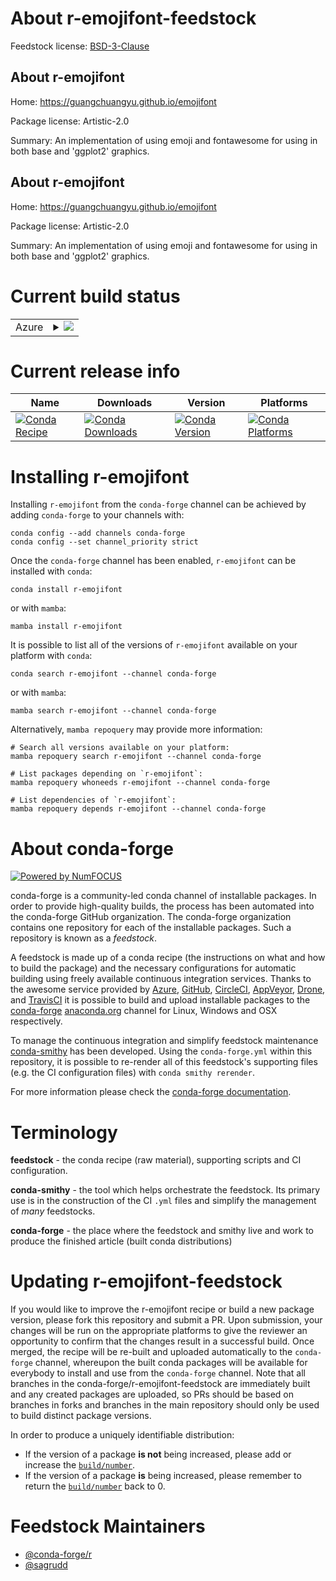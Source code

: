 About r-emojifont-feedstock
===========================

Feedstock license: [BSD-3-Clause](https://github.com/conda-forge/r-emojifont-feedstock/blob/main/LICENSE.txt)


About r-emojifont
-----------------

Home: https://guangchuangyu.github.io/emojifont

Package license: Artistic-2.0

Summary: An implementation of using emoji and fontawesome for using in both base and 'ggplot2' graphics.

About r-emojifont
-----------------

Home: https://guangchuangyu.github.io/emojifont

Package license: Artistic-2.0

Summary: An implementation of using emoji and fontawesome for using in both base and 'ggplot2' graphics.

Current build status
====================


<table>
    
  <tr>
    <td>Azure</td>
    <td>
      <details>
        <summary>
          <a href="https://dev.azure.com/conda-forge/feedstock-builds/_build/latest?definitionId=7043&branchName=main">
            <img src="https://dev.azure.com/conda-forge/feedstock-builds/_apis/build/status/r-emojifont-feedstock?branchName=main">
          </a>
        </summary>
        <table>
          <thead><tr><th>Variant</th><th>Status</th></tr></thead>
          <tbody><tr>
              <td>linux_64_r_base4.3</td>
              <td>
                <a href="https://dev.azure.com/conda-forge/feedstock-builds/_build/latest?definitionId=7043&branchName=main">
                  <img src="https://dev.azure.com/conda-forge/feedstock-builds/_apis/build/status/r-emojifont-feedstock?branchName=main&jobName=linux&configuration=linux%20linux_64_r_base4.3" alt="variant">
                </a>
              </td>
            </tr><tr>
              <td>linux_64_r_base4.4</td>
              <td>
                <a href="https://dev.azure.com/conda-forge/feedstock-builds/_build/latest?definitionId=7043&branchName=main">
                  <img src="https://dev.azure.com/conda-forge/feedstock-builds/_apis/build/status/r-emojifont-feedstock?branchName=main&jobName=linux&configuration=linux%20linux_64_r_base4.4" alt="variant">
                </a>
              </td>
            </tr><tr>
              <td>osx_64_r_base4.3</td>
              <td>
                <a href="https://dev.azure.com/conda-forge/feedstock-builds/_build/latest?definitionId=7043&branchName=main">
                  <img src="https://dev.azure.com/conda-forge/feedstock-builds/_apis/build/status/r-emojifont-feedstock?branchName=main&jobName=osx&configuration=osx%20osx_64_r_base4.3" alt="variant">
                </a>
              </td>
            </tr><tr>
              <td>osx_64_r_base4.4</td>
              <td>
                <a href="https://dev.azure.com/conda-forge/feedstock-builds/_build/latest?definitionId=7043&branchName=main">
                  <img src="https://dev.azure.com/conda-forge/feedstock-builds/_apis/build/status/r-emojifont-feedstock?branchName=main&jobName=osx&configuration=osx%20osx_64_r_base4.4" alt="variant">
                </a>
              </td>
            </tr><tr>
              <td>win_64_r_base4.3</td>
              <td>
                <a href="https://dev.azure.com/conda-forge/feedstock-builds/_build/latest?definitionId=7043&branchName=main">
                  <img src="https://dev.azure.com/conda-forge/feedstock-builds/_apis/build/status/r-emojifont-feedstock?branchName=main&jobName=win&configuration=win%20win_64_r_base4.3" alt="variant">
                </a>
              </td>
            </tr><tr>
              <td>win_64_r_base4.4</td>
              <td>
                <a href="https://dev.azure.com/conda-forge/feedstock-builds/_build/latest?definitionId=7043&branchName=main">
                  <img src="https://dev.azure.com/conda-forge/feedstock-builds/_apis/build/status/r-emojifont-feedstock?branchName=main&jobName=win&configuration=win%20win_64_r_base4.4" alt="variant">
                </a>
              </td>
            </tr>
          </tbody>
        </table>
      </details>
    </td>
  </tr>
</table>

Current release info
====================

| Name | Downloads | Version | Platforms |
| --- | --- | --- | --- |
| [![Conda Recipe](https://img.shields.io/badge/recipe-r--emojifont-green.svg)](https://anaconda.org/conda-forge/r-emojifont) | [![Conda Downloads](https://img.shields.io/conda/dn/conda-forge/r-emojifont.svg)](https://anaconda.org/conda-forge/r-emojifont) | [![Conda Version](https://img.shields.io/conda/vn/conda-forge/r-emojifont.svg)](https://anaconda.org/conda-forge/r-emojifont) | [![Conda Platforms](https://img.shields.io/conda/pn/conda-forge/r-emojifont.svg)](https://anaconda.org/conda-forge/r-emojifont) |

Installing r-emojifont
======================

Installing `r-emojifont` from the `conda-forge` channel can be achieved by adding `conda-forge` to your channels with:

```
conda config --add channels conda-forge
conda config --set channel_priority strict
```

Once the `conda-forge` channel has been enabled, `r-emojifont` can be installed with `conda`:

```
conda install r-emojifont
```

or with `mamba`:

```
mamba install r-emojifont
```

It is possible to list all of the versions of `r-emojifont` available on your platform with `conda`:

```
conda search r-emojifont --channel conda-forge
```

or with `mamba`:

```
mamba search r-emojifont --channel conda-forge
```

Alternatively, `mamba repoquery` may provide more information:

```
# Search all versions available on your platform:
mamba repoquery search r-emojifont --channel conda-forge

# List packages depending on `r-emojifont`:
mamba repoquery whoneeds r-emojifont --channel conda-forge

# List dependencies of `r-emojifont`:
mamba repoquery depends r-emojifont --channel conda-forge
```


About conda-forge
=================

[![Powered by
NumFOCUS](https://img.shields.io/badge/powered%20by-NumFOCUS-orange.svg?style=flat&colorA=E1523D&colorB=007D8A)](https://numfocus.org)

conda-forge is a community-led conda channel of installable packages.
In order to provide high-quality builds, the process has been automated into the
conda-forge GitHub organization. The conda-forge organization contains one repository
for each of the installable packages. Such a repository is known as a *feedstock*.

A feedstock is made up of a conda recipe (the instructions on what and how to build
the package) and the necessary configurations for automatic building using freely
available continuous integration services. Thanks to the awesome service provided by
[Azure](https://azure.microsoft.com/en-us/services/devops/), [GitHub](https://github.com/),
[CircleCI](https://circleci.com/), [AppVeyor](https://www.appveyor.com/),
[Drone](https://cloud.drone.io/welcome), and [TravisCI](https://travis-ci.com/)
it is possible to build and upload installable packages to the
[conda-forge](https://anaconda.org/conda-forge) [anaconda.org](https://anaconda.org/)
channel for Linux, Windows and OSX respectively.

To manage the continuous integration and simplify feedstock maintenance
[conda-smithy](https://github.com/conda-forge/conda-smithy) has been developed.
Using the ``conda-forge.yml`` within this repository, it is possible to re-render all of
this feedstock's supporting files (e.g. the CI configuration files) with ``conda smithy rerender``.

For more information please check the [conda-forge documentation](https://conda-forge.org/docs/).

Terminology
===========

**feedstock** - the conda recipe (raw material), supporting scripts and CI configuration.

**conda-smithy** - the tool which helps orchestrate the feedstock.
                   Its primary use is in the construction of the CI ``.yml`` files
                   and simplify the management of *many* feedstocks.

**conda-forge** - the place where the feedstock and smithy live and work to
                  produce the finished article (built conda distributions)


Updating r-emojifont-feedstock
==============================

If you would like to improve the r-emojifont recipe or build a new
package version, please fork this repository and submit a PR. Upon submission,
your changes will be run on the appropriate platforms to give the reviewer an
opportunity to confirm that the changes result in a successful build. Once
merged, the recipe will be re-built and uploaded automatically to the
`conda-forge` channel, whereupon the built conda packages will be available for
everybody to install and use from the `conda-forge` channel.
Note that all branches in the conda-forge/r-emojifont-feedstock are
immediately built and any created packages are uploaded, so PRs should be based
on branches in forks and branches in the main repository should only be used to
build distinct package versions.

In order to produce a uniquely identifiable distribution:
 * If the version of a package **is not** being increased, please add or increase
   the [``build/number``](https://docs.conda.io/projects/conda-build/en/latest/resources/define-metadata.html#build-number-and-string).
 * If the version of a package **is** being increased, please remember to return
   the [``build/number``](https://docs.conda.io/projects/conda-build/en/latest/resources/define-metadata.html#build-number-and-string)
   back to 0.

Feedstock Maintainers
=====================

* [@conda-forge/r](https://github.com/orgs/conda-forge/teams/r/)
* [@sagrudd](https://github.com/sagrudd/)

